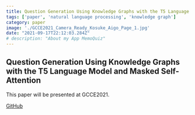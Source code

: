 ```yaml
---
title: Question Generation Using Knowledge Graphs with the T5 Language Model and Masked Self-Attention
tags: ['paper', 'natural language processing', 'knowledge graph']
category: paper
image: './GCCE2021_Camera_Ready_Kosuke_Aigo_Page_1.jpg'
date: "2021-09-17T22:12:03.284Z"
# description: "About my App MemoQuiz"
---
```



Question Generation Using Knowledge Graphs with the T5 Language Model and Masked Self-Attention
--------------------------
This paper will be presented at GCCE2021.

[GitHub](https://github.com/Macho000/T5-for-KGQG)



